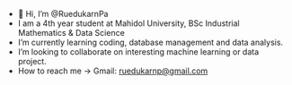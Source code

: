 - 👋 Hi, I’m @RuedukarnPa
- I am a 4th year student at Mahidol University, BSc Industrial Mathematics & Data Science
- I’m currently learning coding, database management and data analysis.
- I’m looking to collaborate on interesting machine learning or data project.
- How to reach me → Gmail: ruedukarnp@gmail.com

<!---
RuedukarnPa/RuedukarnPa is a ✨ special ✨ repository because its `README.md` (this file) appears on your GitHub profile.
You can click the Preview link to take a look at your changes.
--->

